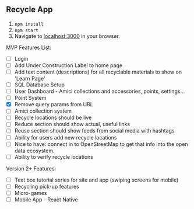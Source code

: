 ## Recycle App

1. `npm install`
1. `npm start`
1. Navigate to [localhost:3000](http://localhost:3000/) in your browser.

MVP Features List:

* [ ] Login
* [ ] Add Under Construction Label to home page
* [ ] Add text content (descriptions) for all recyclable materials to show on 'Learn Page'
* [ ] SQL Database Setup
* [ ] User Dashboard - Amici collections and accessories, points, settings...
* [ ] Point System
* [x] Remove query params from URL
* [ ] Amici collection system
* [ ] Recycle locations should be live
* [ ] Reduce section should show actual, useful links
* [ ] Reuse section should show feeds from social media with hashtags
* [ ] Ability for users add new recycle locations
* [ ] Nice to have: connect in to OpenStreetMap to get that info into the open data ecosystem.
* [ ] Ability to verify recycle locations

Version 2+ Features:

* [ ] Text box tutorial series for site and app (swiping screens for mobile)
* [ ] Recycling pick-up features
* [ ] Micro-games
* [ ] Mobile App - React Native
